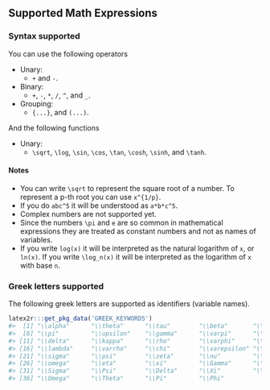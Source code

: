 ## Supported Math Expressions

### Syntax supported

You can use the following operators

  - Unary:
      - `+` and `-`.
  - Binary:
      - `+`, `-`, `*`, `/`, `^`, and `_`.
  - Grouping:
      - `{...}`, and `(...)`.

And the following functions

  - Unary:
      - `\sqrt`, `\log`, `\sin`, `\cos`, `\tan`, `\cosh`, `\sinh`, and
        `\tanh`.

#### Notes

  - You can write `\sqrt` to represent the square root of a number. To
    represent a p-th root you can use `x^{1/p}`.
  - If you do `abc^5` it will be understood as `a*b*c^5`.
  - Complex numbers are not supported yet.
  - Since the numbers `\pi` and `e` are so common in mathematical expressions they are treated as constant
numbers and not as names of variables.
  - If you write `log(x)` it will be interpreted as the natural logarithm
of `x`, or `ln(x)`. If you write `\log_n(x)` it will be interpreted as the
logarithm of `x` with base `n`.


### Greek letters supported

The following greek letters are supported as identifiers (variable
names).

``` r
latex2r:::get_pkg_data('GREEK_KEYWORDS')
#>  [1] "\\alpha"      "\\theta"      "\\tau"        "\\beta"       "\\vartheta"  
#>  [6] "\\pi"         "\\upsilon"    "\\gamma"      "\\varpi"      "\\phi"       
#> [11] "\\delta"      "\\kappa"      "\\rho"        "\\varphi"     "\\epsilon"   
#> [16] "\\lambda"     "\\varrho"     "\\chi"        "\\varepsilon" "\\mu"        
#> [21] "\\sigma"      "\\psi"        "\\zeta"       "\\nu"         "\\varsigma"  
#> [26] "\\omega"      "\\eta"        "\\xi"         "\\Gamma"      "\\Lambda"    
#> [31] "\\Sigma"      "\\Psi"        "\\Delta"      "\\Xi"         "\\Upsilon"   
#> [36] "\\Omega"      "\\Theta"      "\\Pi"         "\\Phi"
```


